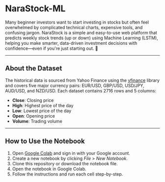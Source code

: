 # NaraStock-ML

Many beginner investors want to start investing in stocks but often feel overwhelmed by complicated technical charts, expensive tools, and confusing jargon. NaraStock is a simple and easy-to-use web platform that predicts weekly stock trends (up or down) using Machine Learning (LSTM), helping you make smarter, data-driven investment decisions with confidence—even if you're just starting out. 🚀

---

## About the Dataset  
The historical data is sourced from Yahoo Finance using the [yfinance](https://pypi.org/project/yfinance/) library and covers five major currency pairs: EUR/USD, GBP/USD, USD/JPY, AUD/USD, and NZD/USD. Each dataset contains 2716 rows and 5 columns:  
- **Close**: Closing price  
- **High**: Highest price of the day  
- **Low**: Lowest price of the day  
- **Open**: Opening price  
- **Volume**: Trading volume  

---

## How to Use the Notebook  
1. Open [Google Colab](https://colab.research.google.com/) and sign in with your Google account.  
2. Create a new notebook by clicking *File* > *New Notebook*.  
3. Clone this repository or download the notebook file.  
4. Open the notebook in Google Colab.  
5. Follow the instructions and run each cell step-by-step.  
